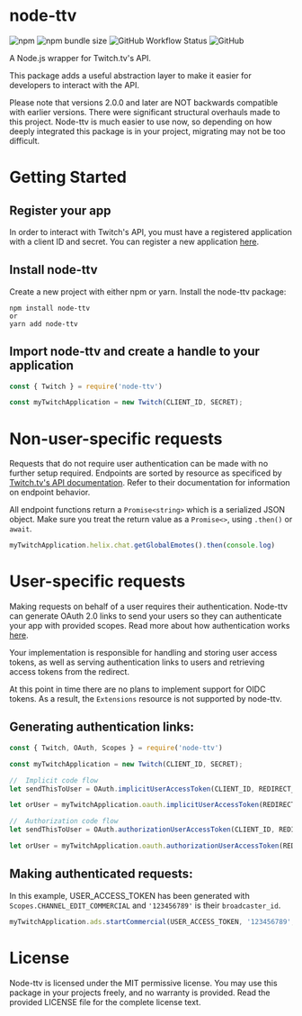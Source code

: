# node-ttv
![npm](https://img.shields.io/npm/v/node-ttv)
![npm bundle size](https://img.shields.io/bundlephobia/min/node-ttv?label=size)
![GitHub Workflow Status](https://img.shields.io/github/workflow/status/Wllew4/node-ttv/helix)
![GitHub](https://img.shields.io/github/license/Wllew4/node-ttv)

A Node.js wrapper for Twitch.tv's API.

This package adds a useful abstraction layer to make it easier for developers to interact with the API.

Please note that versions 2.0.0 and later are NOT backwards compatible with earlier versions. There were significant structural overhauls made to this project. Node-ttv is much easier to use now, so depending on how deeply integrated this package is in your project, migrating may not be too difficult.

# Getting Started
## Register your app
In order to interact with Twitch's API, you must have a registered application with a client ID and secret. You can register a new application [here](https://dev.twitch.tv/console/apps).

## Install node-ttv
Create a new project with either npm or yarn. Install the node-ttv package:
```
npm install node-ttv
or
yarn add node-ttv
```

## Import node-ttv and create a handle to your application
```js
const { Twitch } = require('node-ttv')

const myTwitchApplication = new Twitch(CLIENT_ID, SECRET);
```

# Non-user-specific requests
Requests that do not require user authentication can be made with no further setup required. Endpoints are sorted by resource as specificed by [Twitch.tv's API documentation](https://dev.twitch.tv/docs/api/reference). Refer to their documentation for information on endpoint behavior.

All endpoint functions return a `Promise<string>` which is a serialized JSON object. Make sure you treat the return value as a `Promise<>`, using `.then()` or `await`.
```js
myTwitchApplication.helix.chat.getGlobalEmotes().then(console.log)
```

# User-specific requests
Making requests on behalf of a user requires their authentication. Node-ttv can generate OAuth 2.0 links to send your users so they can authenticate your app with provided scopes. Read more about how authentication works [here](https://dev.twitch.tv/docs/authentication).

Your implementation is responsible for handling and storing user access tokens, as well as serving authentication links to users and retrieving access tokens from the redirect.

At this point in time there are no plans to implement support for OIDC tokens. As a result, the `Extensions` resource is not supported by node-ttv.

## Generating authentication links:
```js
const { Twitch, OAuth, Scopes } = require('node-ttv')

const myTwitchApplication = new Twitch(CLIENT_ID, SECRET);

//	Implicit code flow
let sendThisToUser = OAuth.implicitUserAccessToken(CLIENT_ID, REDIRECT_URL, [Scopes.CHANNEL_READ_REDEMPTIONS]);

let orUser = myTwitchApplication.oauth.implicitUserAccessToken(REDIRECT_URL, [Scopes.CHANNEL_READ_REDEMPTIONS]);

//	Authorization code flow
let sendThisToUser = OAuth.authorizationUserAccessToken(CLIENT_ID, REDIRECT_URL, [Scopes.CHANNEL_READ_REDEMPTIONS]);

let orUser = myTwitchApplication.oauth.authorizationUserAccessToken(REDIRECT_URL, [Scopes.CHANNEL_READ_REDEMPTIONS]);
```

## Making authenticated requests:
In this example, USER_ACCESS_TOKEN has been generated with `Scopes.CHANNEL_EDIT_COMMERCIAL` and `'123456789'` is their `broadcaster_id`.
```js
myTwitchApplication.ads.startCommercial(USER_ACCESS_TOKEN, '123456789', 30);
```

# License
Node-ttv is licensed under the MIT permissive license. You may use this package in your projects freely, and no warranty is provided. Read the provided LICENSE file for the complete license text.